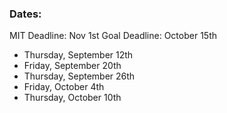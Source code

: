 
### Dates:

MIT Deadline: Nov 1st
Goal Deadline: October 15th

- Thursday, September 12th
- Friday, September 20th
- Thursday, September 26th
- Friday, October 4th
- Thursday, October 10th

